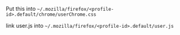 Put this into `~/.mozilla/firefox/<profile-id>.default/chrome/userChrome.css`

link user.js into `~/.mozilla/firefox/<profile-id>.default/user.js`
